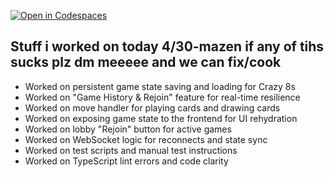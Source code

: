 [![Open in Codespaces](https://classroom.github.com/assets/launch-codespace-2972f46106e565e64193e422d61a12cf1da4916b45550586e14ef0a7c637dd04.svg)](https://classroom.github.com/open-in-codespaces?assignment_repo_id=18572614)

## Stuff i worked on today 4/30-mazen  if any of tihs sucks plz dm meeeee and we can fix/cook

- Worked on persistent game state saving and loading for Crazy 8s  
- Worked on "Game History & Rejoin" feature for real-time resilience  
- Worked on move handler for playing cards and drawing cards  
- Worked on exposing game state to the frontend for UI rehydration  
- Worked on lobby "Rejoin" button for active games  
- Worked on WebSocket logic for reconnects and state sync  
- Worked on test scripts and manual test instructions  
- Worked on TypeScript lint errors and code clarity  
